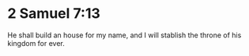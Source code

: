 # 2 Samuel 7:13

He shall build an house for my name, and I will stablish the throne of his kingdom for ever.